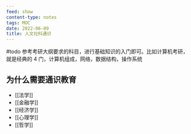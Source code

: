 ```yaml
---
feed: show
content-type: notes
tags: MOC
date: 2022-06-09
title: 人文社科通识
---
```


#todo 参考考研大纲要求的科目，进行基础知识的入门即可。比如计算机考研，就是经典的 4 门，计算机组成，网络，数据结构，操作系统

## 为什么需要通识教育

- [[法学]]
- [[金融学]]
- [[经济学]]
- [[心理学]]
- [[哲学]]
